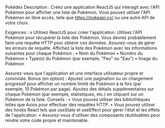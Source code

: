 Pokédex
Description :
Créez une application ReactJS qui interagit avec l'API Pokémon pour afficher une liste de Pokémon. Vous
pouvez utiliser l'API Pokémon en libre accès, telle que https://pokeapi.co/ ou une autre API de votre choix.

Exigences :
x Utilisez ReactJS pour créer l'application.
Utilisez l'API Pokémon pour récupérer la liste des Pokémon. Vous devrez probablement faire
une requête HTTP pour obtenir ces données. Assurez-vous de gérer les erreurs de requête.
Affichez la liste des Pokémon avec les informations suivantes pour chaque Pokémon :
• Nom du Pokémon
• Numéro du Pokémon
• Type(s) du Pokémon (par exemple, "Feu" ou "Eau")
• Image du Pokémon

Assurez-vous que l'application ait une interface utilisateur propre et conviviale.
Bonus (en option) :
Ajoutez une pagination ou un chargement progressif pour afficher un nombre limité de
Pokémon à la fois (par exemple, 10 Pokémon par page).
Ajoutez des détails supplémentaires sur chaque Pokémon (par exemple, statistiques, etc.) en
cliquant sur un Pokémon de la liste.
Conseils :
• Vous pouvez utiliser des bibliothèques telles que Axios pour effectuer des requêtes
HTTP.
• Vous pouvez utiliser des hooks React tels que useState et useEffect pour gérer l'état et
les effets de l'application.
• Assurez-vous d'utiliser des composants réutilisables pour rendre votre code propre et
maintenable.

